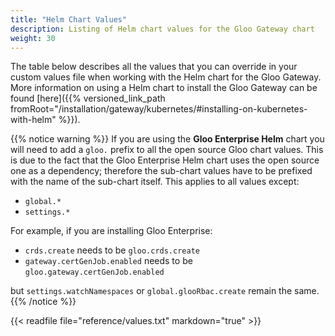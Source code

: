```yaml
---
title: "Helm Chart Values"
description: Listing of Helm chart values for the Gloo Gateway chart
weight: 30
---
```


The table below describes all the values that you can override in your custom values file when working with the Helm 
chart for the Gloo Gateway. More information on using a Helm chart to install the Gloo Gateway can be found 
[here]({{% versioned_link_path fromRoot="/installation/gateway/kubernetes/#installing-on-kubernetes-with-helm" %}}).

{{% notice warning %}}
If you are using the **Gloo Enterprise Helm** chart you will need to add a `gloo.` prefix to all the open source Gloo 
chart values. This is due to the fact that the Gloo Enterprise Helm chart uses the open source one as a dependency; 
therefore the sub-chart values have to be prefixed with the name of the sub-chart itself. 
This applies to all values except:

- `global.*`
- `settings.*`

For example, if you are installing Gloo Enterprise:

- `crds.create` needs to be `gloo.crds.create`
- `gateway.certGenJob.enabled` needs to be `gloo.gateway.certGenJob.enabled`

but `settings.watchNamespaces` or `global.glooRbac.create` remain the same.
{{% /notice %}}

{{< readfile file="reference/values.txt" markdown="true" >}}